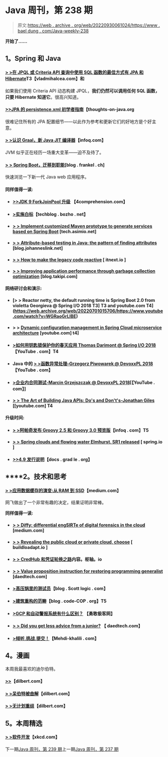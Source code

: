 # Java 周刊，第 238 期

> 原文:[https://web . archive . org/web/20220930061024/https://www . bael dung . com/Java-weekly-238](https://web.archive.org/web/20220930061024/https://www.baeldung.com/java-weekly-238)

**开始了……**

## **1。Spring 和 Java**

#### **[> >在 JPQL 或 Criteria API 查询中使用 SQL 函数的最佳方式有 JPA 和 Hibernate](https://web.archive.org/web/20220701015706/https://vladmihalcea.com/hibernate-sql-function-jpql-criteria-api-query/)T3【vladmihalcea.com】和**

如果我们使用 Criteria API 动态构建 JPQL，**我们仍然可以调用任何 SQL 函数，只要 Hibernate 知道它**。很高兴知道。

#### [**>>JPA 的 persistence.xml 初学者指南**](https://web.archive.org/web/20220701015706/https://www.thoughts-on-java.org/jpa-persistence-xml/)【thoughts-on-java.org

很难记住所有的 JPA 配置细节——以此作为参考和更新它们的好地方是个好主意。

#### [**> >认识 Graal，新 Java JIT 编译器**](https://web.archive.org/web/20220701015706/https://www.infoq.com/articles/Graal-Java-JIT-Compiler)【infoq.com】

JVM 似乎正在经历一场重大变革——迫不及待了。

#### **[> > Spring Boot，迁移到职能](https://web.archive.org/web/20220701015706/https://blog.frankel.ch/spring-boot-migrating-functional/)**[blog . frankel . ch]

快速浏览一下新一代 Java web 应用程序。

#### **同样值得一读:**

*   #### [>>JDK 9 ForkJoinPool 升级](https://web.archive.org/web/20220701015706/http://4comprehension.com/jdk9s-forkjoinpool-upgrades/) 【4comprehension.com】

*   #### [**>实施白标**](https://web.archive.org/web/20220701015706/https://techblog.bozho.net/implementing-white-labelling/)【techblog . bozho . net】

*   #### [**> > Implement customized Maven prototype to generate services based on Spring Boot**](https://web.archive.org/web/20220701015706/http://tech.asimio.net/2018/07/12/Implementing-a-custom-Maven-Archetype-to-generate-Spring-Boot-based-services.html) [tech.asimio.net]

*   #### [**> > Attribute-based testing in Java: the pattern of finding attributes**](https://web.archive.org/web/20220701015706/http://blog.johanneslink.net/2018/07/16/patterns-to-find-properties/) [blog.johanneslink.net]

*   #### [**> > How to make the legacy code reactive**](https://web.archive.org/web/20220701015706/https://itnext.io/how-to-make-legacy-code-reactive-2debcb3d0a40) [ itnext.io ]

*   #### [**> > Improving application performance through garbage collection optimization**](https://web.archive.org/web/20220701015706/https://blog.takipi.com/improve-your-application-performance-with-garbage-collection-optimization/) [blog.takipi.com]

**网络研讨会和演示:**

*   #### [**> > Reactor netty, the default running time is Spring Boot 2.0 from violetta Georgieva @ Spring I/O 2018** T3] T3 and youtube.com T4](https://web.archive.org/web/20220701015706/https://www.youtube.com/watch?v=WGRaoGrLlBE)

*   #### > > [**Dynamic configuration management in Spring Cloud microservice architecture**](https://web.archive.org/web/20220701015706/https://www.youtube.com/watch?v=tVRzlh_73ws) [youtube.com] t4]

*   #### [**>如何用钥匙锁保护你的春天应用 Thomas Darimont @ Spring I/O 2018**](https://web.archive.org/web/20220701015706/https://www.youtube.com/watch?v=haHFoeWUj0w)【YouTube . com】T4

*   #### Java 中的 [> >函数异常处理–Grzegorz Piwowarek @ DevoxxPL 2018](https://web.archive.org/web/20220701015706/https://www.youtube.com/watch?v=zko8R_alQgw)【YouTube . com】

*   #### [**>企业内合同测试-Marcin Grzejszczak @ DevoxxPL 2018**](https://web.archive.org/web/20220701015706/https://www.youtube.com/watch?v=ZyHG-VOzPZg)[【YouTube . com】]

*   #### [**> > The Art of Building Java APIs: Do's and Don't's-Jonathan Giles**](https://web.archive.org/web/20220701015706/https://www.youtube.com/watch?v=nRNUQS7IkUM) [[youtube.com] T4

**升级时间:**

*   #### [**> >阿帕奇发布 Groovy 2.5 和 Groovy 3.0 预览版**](https://web.archive.org/web/20220701015706/https://www.infoq.com/news/2018/07/apache-releases-groovy-2.5)【infoq . com】T5

*   #### [**> > Spring clouds and flowing water Elmhurst. SR1 released**](https://web.archive.org/web/20220701015706/https://spring.io/blog/2018/07/12/spring-cloud-stream-elmhurst-sr1-released) [ spring.io ]

*   #### [**>>4.9 发行说明**](https://web.archive.org/web/20220701015706/https://docs.gradle.org/4.9/release-notes.html)【docs . grad le . org】

## ****2。**技术和思考**

#### [**> >应用数据缓存的演变:从 RAM 到 SSD**](https://web.archive.org/web/20220701015706/https://medium.com/netflix-techblog/evolution-of-application-data-caching-from-ram-to-ssd-a33d6fa7a690)【medium.com】

网飞做出了一个非常有趣的决定，结果证明非常棒。

**同样值得一读:**

*   #### [**> > Diffy: differential engSIRTe of digital forensics in the cloud**](https://web.archive.org/web/20220701015706/https://netflixtechblog.com/netflix-sirt-releases-diffy-a-differencing-engine-for-digital-forensics-in-the-cloud-37b71abd2698) [medium.com]

*   #### [**> > Revealing the public cloud or private cloud, choose**](https://web.archive.org/web/20220701015706/https://builttoadapt.io/demystifying-the-public-or-private-cloud-choice-f1e435c51dd) [ buildloadapt.io ]

*   #### [**> > CredHub 和凭证轮换之路**](https://web.archive.org/web/20220701015706/https://content.pivotal.io/blog/credhub-and-the-road-to-credential-rotation)内容。枢轴。io

*   #### **[> > Value proposition instruction for restoring programming generalist](https://web.archive.org/web/20220701015706/https://daedtech.com/value-proposition-guidance-for-recovering-programming-generalists/)** [daedtech.com]

*   #### [>高压锅里的测试员](https://web.archive.org/web/20220701015706/https://blog.scottlogic.com/2018/07/09/Testers-In-a-Pressure-Cooker.html)【blog . Scott logic . com】

*   #### [**>建筑重构的范畴**](https://web.archive.org/web/20220701015706/http://blog.code-cop.org/2018/07/categories-of-architectural-refactoring.html)【blog . code-COP . org】T5

*   #### [**>GCP 和自动警报系统有什么区别？**](https://web.archive.org/web/20220701015706/https://bravenewgeek.com/gcp-and-aws-whats-the-difference/) 【勇敢极客网】

*   #### [**> > Did you get less advice from a junior?**](https://web.archive.org/web/20220701015706/https://daedtech.com/does-niching-make-you-less-consultative/) 【 daedtech.com】

*   #### [**>倾听,挑战,提交！**](https://web.archive.org/web/20220701015706/http://www.mehdi-khalili.com/listen-challenge-commit)【Mehdi-khalili . com】

## **4。漫画**

本周我最喜欢的迪尔伯特。

#### [**>>**](https://web.archive.org/web/20220701015706/http://dilbert.com/strip/2018-07-16)【dilbert.com】

#### [**> >呆伯特被曲解**](https://web.archive.org/web/20220701015706/http://dilbert.com/strip/2018-07-12)【dilbert.com】

#### [**> >无计划重组**](https://web.archive.org/web/20220701015706/http://dilbert.com/strip/2018-07-06)【dilbert.com】

## **5。本周精选**

#### **[> >软件开发](https://web.archive.org/web/20220701015706/https://xkcd.com/2021/)**【xkcd.com】

下一期[Java 周刊，第 239 期](/web/20220701015706/https://www.baeldung.com/java-weekly-239)上一期[Java 周刊，第 237 期](/web/20220701015706/https://www.baeldung.com/java-weekly-237)